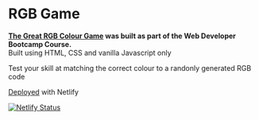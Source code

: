 # RGB Game
**[The Great RGB Colour Game](https://redgreenblue.netlify.app/) was built as part of the Web Developer Bootcamp Course.**<br>
Built using HTML, CSS and vanilla Javascript only

Test your skill at matching the correct colour to a randonly generated RGB code

[Deployed](https://redgreenblue.netlify.app/) with Netlify

[![Netlify Status](https://api.netlify.com/api/v1/badges/f049e632-aa5c-4454-a81b-d4679b954062/deploy-status)](https://app.netlify.com/sites/redgreenblue/deploys)
